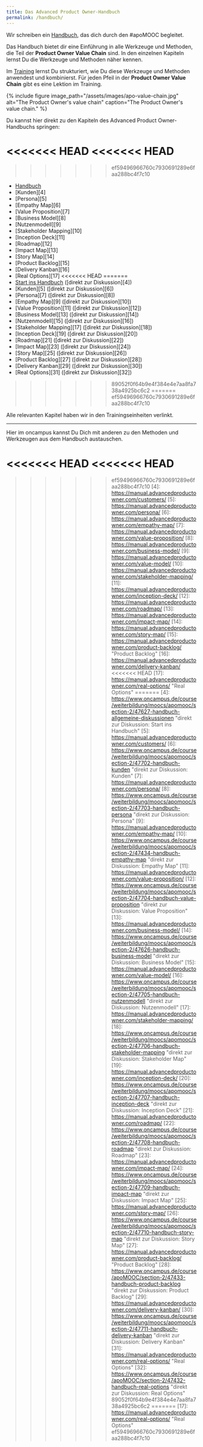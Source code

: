 ```yaml
---
title: Das Advanced Product Owner-Handbuch
permalink: /handbuch/
---
```


Wir schreiben ein [Handbuch][1], das dich durch den #apoMOOC begleitet.

Das Handbuch bietet dir eine Einführung in alle Werkzeuge und Methoden, die Teil der **Product Owner Value Chain** sind.
In den einzelnen Kapiteln lernst Du die Werkzeuge und Methoden näher kennen.

Im [Training][2] lernst Du strukturiert, wie Du diese Werkzeuge und Methoden anwendest und kombinierst.
Für jeden Pfeil in der **Product Owner Value Chain** gibt es eine Lektion im Training.

{% include figure image_path="/assets/images/apo-value-chain.jpg" alt="The Product Owner's value chain" caption="The Product Owner's value chain." %}

Du kannst hier direkt zu den Kapiteln des Advanced Product Owner-Handbuchs springen:

<<<<<<< HEAD
<<<<<<< HEAD
=======
>>>>>>> ef59496966760c7930691289e6faa288bc4f7c10
* [Handbuch][3] 
* [Kunden][4] 
* [Persona][5] 
* [Empathy Map][6] 
* [Value Proposition][7] 
* [Business Model][8] 
* [Nutzenmodell][9] 
* [Stakeholder Mapping][10] 
* [Inception Deck][11]
* [Roadmap][12]
* [Impact Map][13]
* [Story Map][14] 
* [Product Backlog][15] 
* [Delivery Kanban][16]
* [Real Options][17]
<<<<<<< HEAD
=======
* [Start ins Handbuch][3] ([direkt zur Diskussion][4]) 
* [Kunden][5] ([direkt zur Diskussion][6])
* [Persona][7] ([direkt zur Diskussion][8])
* [Empathy Map][9] ([direkt zur Diskussion][10])
* [Value Proposition][11] ([direkt zur Diskussion][12])
* [Business Model][13] ([direkt zur Diskussion][14])
* [Nutzenmodell][15] ([direkt zur Diskussion][16])
* [Stakeholder Mapping][17] ([direkt zur Diskussion][18])
* [Inception Deck][19] ([direkt zur Diskussion][20])
* [Roadmap][21] ([direkt zur Diskussion][22])
* [Impact Map][23] ([direkt zur Diskussion][24])
* [Story Map][25] ([direkt zur Diskussion][26])
* [Product Backlog][27] ([direkt zur Diskussion][28])
* [Delivery Kanban][29] ([direkt zur Diskussion][30])
* [Real Options][31] ([direkt zur Diskussion][32])
>>>>>>> 89052f0f64b9e4f384e4e7aa8fa738a4925bc6c2
=======
>>>>>>> ef59496966760c7930691289e6faa288bc4f7c10


Alle relevanten Kapitel haben wir in den Trainingseinheiten verlinkt.

---- 

Hier im oncampus kannst Du Dich mit anderen zu den Methoden und Werkzeugen aus dem Handbuch austauschen.

[1]:	https://manual.adavancedproductowner.com/ "Advanced Product Owner Manual"
[2]:	https://www.oncampus.de/course/apoMOOC?chapter=2&selected_week=3 "Advanced Product Owner Training"
[3]:	https://manual.advancedproductowner.com/introduction/ "Einführung"
<<<<<<< HEAD
<<<<<<< HEAD
=======
>>>>>>> ef59496966760c7930691289e6faa288bc4f7c10
[4]:	https://manual.advancedproductowner.com/customers/
[5]:	https://manual.advancedproductowner.com/persona/
[6]:	https://manual.advancedproductowner.com/empathy-map/
[7]:	https://manual.advancedproductowner.com/value-proposition/
[8]:	https://manual.advancedproductowner.com/business-model/
[9]:	https://manual.advancedproductowner.com/value-model/
[10]:	https://manual.advancedproductowner.com/stakeholder-mapping/
[11]:	https://manual.advancedproductowner.com/inception-deck/
[12]:	https://manual.advancedproductowner.com/roadmap/
[13]:	https://manual.advancedproductowner.com/impact-map/
[14]:	https://manual.advancedproductowner.com/story-map/
[15]:	https://manual.advancedproductowner.com/product-backlog/ "Product Backlog"
[16]:	https://manual.advancedproductowner.com/delivery-kanban/
<<<<<<< HEAD
[17]:	https://manual.advancedproductowner.com/real-options/ "Real Options"
=======
[4]:	https://www.oncampus.de/course/weiterbildung/moocs/apomooc/section-2/47627-handbuch-allgemeine-diskussionen "direkt zur Diskussion: Start ins Handbuch"
[5]:	https://manual.advancedproductowner.com/customers/
[6]:	https://www.oncampus.de/course/weiterbildung/moocs/apomooc/section-2/47702-handbuch-kunden "direkt zur Diskussion: Kunden"
[7]:	https://manual.advancedproductowner.com/persona/
[8]:	https://www.oncampus.de/course/weiterbildung/moocs/apomooc/section-2/47703-handbuch-persona "direkt zur Diskussion: Persona"
[9]:	https://manual.advancedproductowner.com/empathy-map/
[10]:	https://www.oncampus.de/course/weiterbildung/moocs/apomooc/section-2/47434-handbuch-empathy-map "direkt zur Diskussion: Empathy Map"
[11]:	https://manual.advancedproductowner.com/value-proposition/
[12]:	https://www.oncampus.de/course/weiterbildung/moocs/apomooc/section-2/47704-handbuch-value-proposition "direkt zur Diskussion: Value Proposition"
[13]:	https://manual.advancedproductowner.com/business-model/
[14]:	https://www.oncampus.de/course/weiterbildung/moocs/apomooc/section-2/47626-handbuch-business-model "direkt zur Diskussion: Business Model"
[15]:	https://manual.advancedproductowner.com/value-model/
[16]:	https://www.oncampus.de/course/weiterbildung/moocs/apomooc/section-2/47705-handbuch-nutzenmodell "direkt zur Diskussion: Nutzenmodell"
[17]:	https://manual.advancedproductowner.com/stakeholder-mapping/
[18]:	https://www.oncampus.de/course/weiterbildung/moocs/apomooc/section-2/47706-handbuch-stakeholder-mapping "direkt zur Diskussion: Stakeholder Map"
[19]:	https://manual.advancedproductowner.com/inception-deck/
[20]:	https://www.oncampus.de/course/weiterbildung/moocs/apomooc/section-2/47707-handbuch-inception-deck "direkt zur Diskussion: Inception Deck"
[21]:	https://manual.advancedproductowner.com/roadmap/
[22]:	https://www.oncampus.de/course/weiterbildung/moocs/apomooc/section-2/47708-handbuch-roadmap "direkt zur Diskussion: Roadmap"
[23]:	https://manual.advancedproductowner.com/impact-map/
[24]:	https://www.oncampus.de/course/weiterbildung/moocs/apomooc/section-2/47709-handbuch-impact-map "direkt zur Diskussion: Impact Map"
[25]:	https://manual.advancedproductowner.com/story-map/
[26]:	https://www.oncampus.de/course/weiterbildung/moocs/apomooc/section-2/47710-handbuch-story-map "direkt zur Diskussion: Story Map"
[27]:	https://manual.advancedproductowner.com/product-backlog/ "Product Backlog"
[28]:	https://www.oncampus.de/course/apoMOOC/section-2/47433-handbuch-product-backlog "direkt zur Diskussion: Product Backlog"
[29]:	https://manual.advancedproductowner.com/delivery-kanban/
[30]:	https://www.oncampus.de/course/weiterbildung/moocs/apomooc/section-2/47711-handbuch-delivery-kanban "direkt zur Diskussion: Delivery Kanban"
[31]:	https://manual.advancedproductowner.com/real-options/ "Real Options"
[32]:	https://www.oncampus.de/course/apoMOOC/section-2/47432-handbuch-real-options "direkt zur Diskussion: Real Options"
>>>>>>> 89052f0f64b9e4f384e4e7aa8fa738a4925bc6c2
=======
[17]:	https://manual.advancedproductowner.com/real-options/ "Real Options"
>>>>>>> ef59496966760c7930691289e6faa288bc4f7c10
